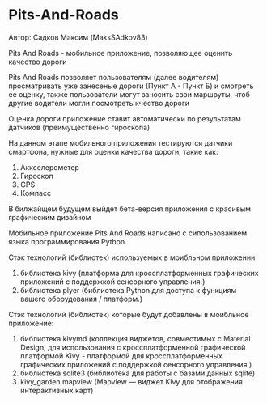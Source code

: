 # Pits-And-Roads
Автор: Садков Максим (MaksSAdkov83)

Pits And Roads - мобильное приложение, позволяющее оценить качество дороги

Pits And Roads позволяет пользователям (далее водителям) просматривать уже занесеные дороги (Пункт А - Пункт Б) и смотреть ее оценку, также пользователи могут заносить свои маршруты, чтоб другие водители могли посмотреть кчество дороги

Оценка дороги приложение ставит автоматически по результатам датчиков (преимущественно гироскопа)

На данном этапе мобильного приложения тестируются датчики смартфона, нужные для оценки качества дороги, такие как:
  1. Аккселерометер
  2. Гироскоп
  3. GPS
  4. Компасс

В билжайщем будущем выйдет бета-версия приложения с красивым графическим дизайном

Мобильное приложение Pits And Roads написано с сипользованием языка программирования Python.

Стэк технологий (библиотек) используемых в моибльном приложении:
  1. библиотека kivy (платформа для кроссплатформенных графических приложений с поддержкой сенсорного управления.)
  2. библиотека plyer (библиотека Python для доступа к функциям вашего оборудования / платформ.)

Стэк технологий (библиотек) которые будут добавлены в моибльное приложение:
  1. библиотека kivymd (коллекция виджетов, совместимых с Material Design, для использования с кроссплатформенной графической платформой Kivy - платформой для кроссплатформенных графических приложений с поддержкой сенсорного управления.)
  2. библиотека sqlite3 (библиотека для работы с базами данных sqlite)
  3. kivy_garden.mapview (Mapview — виджет Kivy для отображения интерактивных карт)
